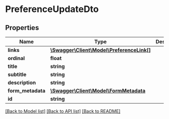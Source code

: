 # PreferenceUpdateDto

## Properties
Name | Type | Description | Notes
------------ | ------------- | ------------- | -------------
**links** | [**\Swagger\Client\Model\PreferenceLink[]**](PreferenceLink.md) |  | 
**ordinal** | **float** |  | 
**title** | **string** |  | 
**subtitle** | **string** |  | 
**description** | **string** |  | 
**form_metadata** | [**\Swagger\Client\Model\FormMetadata**](FormMetadata.md) |  | [optional] 
**id** | **string** |  | 

[[Back to Model list]](../../README.md#documentation-for-models) [[Back to API list]](../../README.md#documentation-for-api-endpoints) [[Back to README]](../../README.md)

